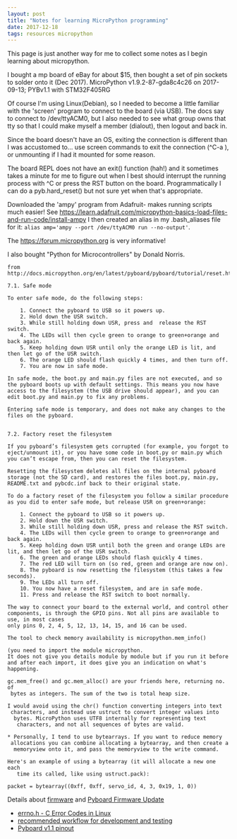 ```yaml
---
layout: post
title: "Notes for learning MicroPython programming"
date: 2017-12-18
tags: resources micropython
---
```


This page is just another way for me to collect some notes as I begin learning about micropython.

I bought a mp board of eBay for about $15, then bought a set of pin sockets to solder onto it (Dec 2017). MicroPython v1.9.2-87-gda8c4c26 on 2017-09-13; PYBv1.1 with STM32F405RG

Of course I'm using Linux(Debian), so I needed to become a little familiar with the 'screen' program to connect to the board (via USB). The docs say to connect to /dev/ttyACM0, but I also needed to see what group owns that tty so that I could make myself a member (dialout), then logout and back in.

Since the board doesn't have an OS, exiting the connection is different than I was accustomed to... use screen commands to exit the connection (^C-a \), or unmounting if I had it mounted for some reason.

The board REPL does not have an exit() function (hah!) and it sometimes takes a minute for me to figure out when I best should interrupt the running process with ^C or press the RST button on the board. Programmatically I can do a pyb.hard_reset() but not sure yet when that's appropriate.

Downloaded the 'ampy' program from Adafruit- makes running scripts much easier! See https://learn.adafruit.com/micropython-basics-load-files-and-run-code/install-ampy I then created an alias in my .bash_aliases file for it: `alias amp='ampy --port /dev/ttyACM0 run --no-output'`.

The https://forum.micropython.org is very informative!

I also bought "Python for Microcontrollers" by Donald Norris.


```
from http://docs.micropython.org/en/latest/pyboard/pyboard/tutorial/reset.html:

7.1. Safe mode

To enter safe mode, do the following steps:

    1. Connect the pyboard to USB so it powers up.
    2. Hold down the USR switch.
    3. While still holding down USR, press and  release the RST switch.
    4. The LEDs will then cycle green to orange to green+orange and back again.
    5. Keep holding down USR until only the orange LED is lit, and then let go of the USR switch.
    6. The orange LED should flash quickly 4 times, and then turn off.
    7. You are now in safe mode.

In safe mode, the boot.py and main.py files are not executed, and so the pyboard boots up with default settings. This means you now have access to the filesystem (the USB drive should appear), and you can edit boot.py and main.py to fix any problems.

Entering safe mode is temporary, and does not make any changes to the files on the pyboard.  


7.2. Factory reset the filesystem

If you pyboard’s filesystem gets corrupted (for example, you forgot to eject/unmount it), or you have some code in boot.py or main.py which you can’t escape from, then you can reset the filesystem.

Resetting the filesystem deletes all files on the internal pyboard storage (not the SD card), and restores the files boot.py, main.py, README.txt and pybcdc.inf back to their original state.

To do a factory reset of the filesystem you follow a similar procedure as you did to enter safe mode, but release USR on green+orange:

    1. Connect the pyboard to USB so it powers up.
    2. Hold down the USR switch.
    3. While still holding down USR, press and release the RST switch.
    4. The LEDs will then cycle green to orange to green+orange and back again.
    5. Keep holding down USR until both the green and orange LEDs are lit, and then let go of the USR switch.
    6. The green and orange LEDs should flash quickly 4 times.
    7. The red LED will turn on (so red, green and orange are now on).
    8. The pyboard is now resetting the filesystem (this takes a few seconds).
    9. The LEDs all turn off.
    10. You now have a reset filesystem, and are in safe mode.
    11. Press and release the RST switch to boot normally.

```
```
The way to connect your board to the external world, and control other components, is through the GPIO pins. Not all pins are available to use, in most cases
only pins 0, 2, 4, 5, 12, 13, 14, 15, and 16 can be used.
```
```
The tool to check memory availability is micropython.mem_info()

(you need to import the module micropython.
It does not give you details module by module but if you run it before
and after each import, it does give you an indication on what's happening.

gc.mem_free() and gc.mem_alloc() are your friends here, returning no. of
 bytes as integers. The sum of the two is total heap size.
```
```
I would avoid using the chr() function converting integers into text
 characters, and instead use ustruct to convert integer values into
  bytes. MicroPython uses UTF8 internally for representing text
   characters, and not all sequences of bytes are valid.

* Personally, I tend to use bytearrays. If you want to reduce memory
 allocations you can combine allocating a bytearray, and then create a
  memoryview onto it, and pass the memoryview to the write command.

Here's an example of using a bytearray (it will allocate a new one each
   time its called, like using ustruct.pack):

packet = bytearray((0xff, 0xff, servo_id, 4, 3, 0x19, 1, 0))
```

Details about [firmware](http://www.micropython.org/download) and [Pyboard Firmware Update](https://github.com/micropython/micropython/wiki/Pyboard-Firmware-Update)

* [errno.h - C Error Codes in Linux](http://www.virtsync.com/c-error-codes-include-errno)
* [recommended workflow for development and testing](https://forum.micropython.org/viewtopic.php?f=16&t=4261&p=24631&hilit=cross+compile#p24631)
* [Pyboard v1.1 pinout](http://micropython.org/resources/pybv11-pinout.jpg)

